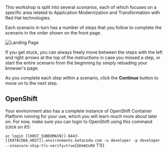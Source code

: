 This workshop is split into several _scenarios_, each of which focuses on a specific
area related to Application Modernization and Transformation with Red Hat technologies.

Each scenario in turn has a number of steps that you follow to complete the scenario in the
order shown on the front page.

![Landing Page](/redhat-middleware-workshops/assets/getting-started/home.png)

If you get stuck, you can always freely move between the steps with the left and right
arrows at the top of the instructions in case you missed a step, or start the entire scenario
from the beginning by simply reloading your browser's page.

As you complete each step within a scenario, click the **Continue** button to move on to the next
step.

## OpenShift

Your environment also has a complete instance of OpenShift Container Platform running for your use, which you
will learn much more about later on. For now, make sure you can login to OpenShift using this command (click
on it!):

`oc login [[HOST_SUBDOMAIN]]-8443-[[KATACODA_HOST]].environments.katacoda.com -u developer -p developer --insecure-skip-tls-verify=true`{{execute T1}}

